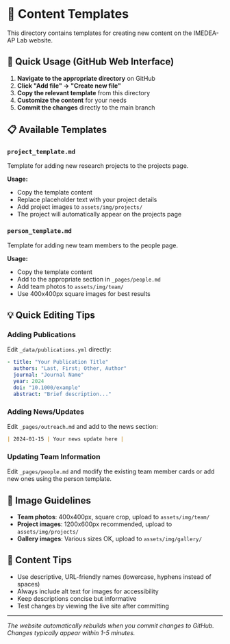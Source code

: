 # 📝 Content Templates

This directory contains templates for creating new content on the IMEDEA-AP Lab website.

## 🚀 Quick Usage (GitHub Web Interface)

1. **Navigate to the appropriate directory** on GitHub
2. **Click "Add file" → "Create new file"**
3. **Copy the relevant template** from this directory
4. **Customize the content** for your needs
5. **Commit the changes** directly to the main branch

## 📋 Available Templates

### `project_template.md`
Template for adding new research projects to the projects page.

**Usage:**
- Copy the template content
- Replace placeholder text with your project details
- Add project images to `assets/img/projects/`
- The project will automatically appear on the projects page

### `person_template.md`  
Template for adding new team members to the people page.

**Usage:**
- Copy the template content
- Add to the appropriate section in `_pages/people.md`
- Add team photos to `assets/img/team/`
- Use 400x400px square images for best results

## 💡 Quick Editing Tips

### Adding Publications
Edit `_data/publications.yml` directly:
```yaml
- title: "Your Publication Title"
  authors: "Last, First; Other, Author"
  journal: "Journal Name"
  year: 2024
  doi: "10.1000/example"
  abstract: "Brief description..."
```

### Adding News/Updates
Edit `_pages/outreach.md` and add to the news section:
```markdown
| 2024-01-15 | Your news update here |
```

### Updating Team Information
Edit `_pages/people.md` and modify the existing team member cards or add new ones using the person template.

## 🎨 Image Guidelines

- **Team photos**: 400x400px, square crop, upload to `assets/img/team/`
- **Project images**: 1200x600px recommended, upload to `assets/img/projects/`
- **Gallery images**: Various sizes OK, upload to `assets/img/gallery/`

## 📝 Content Tips

- Use descriptive, URL-friendly names (lowercase, hyphens instead of spaces)
- Always include alt text for images for accessibility
- Keep descriptions concise but informative
- Test changes by viewing the live site after committing

---

*The website automatically rebuilds when you commit changes to GitHub. Changes typically appear within 1-5 minutes.*
